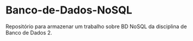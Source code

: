 # Banco-de-Dados-NoSQL
Repositório para armazenar um trabalho sobre BD NoSQL da disciplina de Banco de Dados 2.
